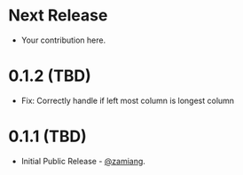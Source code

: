 Next Release
============

* Your contribution here.

0.1.2 (TBD)
===========

* Fix: Correctly handle if left most column is longest column

0.1.1 (TBD)
===========

* Initial Public Release - [@zamiang](https://github.com/zamiang).
